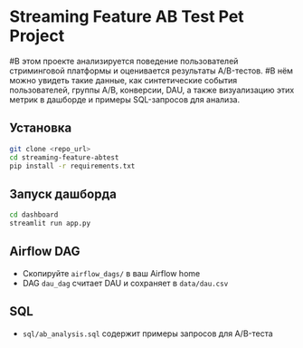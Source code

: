 # Streaming Feature AB Test Pet Project

#В этом проекте анализируется поведение пользователей стриминговой платформы и оценивается результаты A/B-тестов.
#В нём можно увидеть такие данные, как синтетические события пользователей, группы A/B, конверсии, DAU, а также визуализацию этих метрик в дашборде и примеры SQL-запросов для анализа.


## Установка
```bash
git clone <repo_url>
cd streaming-feature-abtest
pip install -r requirements.txt
```

## Запуск дашборда
```bash
cd dashboard
streamlit run app.py
```

## Airflow DAG
- Скопируйте `airflow_dags/` в ваш Airflow home
- DAG `dau_dag` считает DAU и сохраняет в `data/dau.csv`

## SQL
- `sql/ab_analysis.sql` содержит примеры запросов для A/B-теста
